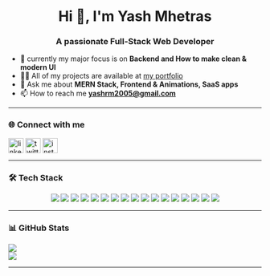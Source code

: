 <h1 align="center">Hi 👋, I'm Yash Mhetras</h1>
<h3 align="center">A passionate Full-Stack Web Developer</h3>

- 🌱 currently my major focus is on **Backend and How to make clean & modern UI**
- 👨‍💻 All of my projects are available at [my portfolio](https://yashxportfolio.xyz/)
- 💬 Ask me about **MERN Stack, Frontend & Animations, SaaS apps**
- 📫 How to reach me **yashrm2005@gmail.com**

---

### 🌐 Connect with me
<p align="left">
<a href="www.linkedin.com/in/yash-mhetras" target="blank"><img align="center" src="https://cdn.jsdelivr.net/gh/devicons/devicon/icons/linkedin/linkedin-original.svg" alt="linkedin" height="30" width="30" /></a>
<a href="https://x.com/yashxmhetras" target="blank"><img align="center" src="https://cdn.jsdelivr.net/gh/devicons/devicon/icons/twitter/twitter-original.svg" alt="twitter" height="30" width="30" /></a>
<a href="https://instagram.com/yash__.0707" target="blank"><img align="center" src="https://cdn.jsdelivr.net/npm/simple-icons@v9/icons/instagram.svg" alt="instagram" height="30" width="30" /></a>
</p>

---

### 🛠️ Tech Stack
<p align="center">
  <img src="https://img.shields.io/badge/Javascript-F7DF1E.svg?style=for-the-badge&logo=javascript&logoColor=black" />
  <img src="https://img.shields.io/badge/Bootstrap-7952B3.svg?style=for-the-badge&logo=bootstrap&logoColor=white" />
  <img src="https://img.shields.io/badge/Tailwind-38B2AC.svg?style=for-the-badge&logo=tailwind-css&logoColor=white" />
  <img src="https://img.shields.io/badge/React-61DAFB.svg?style=for-the-badge&logo=react&logoColor=black" />
  <img src="https://img.shields.io/badge/Redux-764ABC.svg?style=for-the-badge&logo=redux&logoColor=white" />
  <img src="https://img.shields.io/badge/Framer-0055FF.svg?style=for-the-badge&logo=framer&logoColor=white" />
  <img src="https://img.shields.io/badge/MaterialUI-007FFF.svg?style=for-the-badge&logo=mui&logoColor=white" />
  <img src="https://img.shields.io/badge/Node.js-339933.svg?style=for-the-badge&logo=node.js&logoColor=white" />
  <img src="https://img.shields.io/badge/Express.js-000000.svg?style=for-the-badge&logo=express&logoColor=white" />
  <img src="https://img.shields.io/badge/MongoDB-47A248.svg?style=for-the-badge&logo=mongodb&logoColor=white" />
  <img src="https://img.shields.io/badge/PostgreSQL-4169E1.svg?style=for-the-badge&logo=postgresql&logoColor=white" />
  <img src="https://img.shields.io/badge/Next.js-000000.svg?style=for-the-badge&logo=next.js&logoColor=white" />
  <img src="https://img.shields.io/badge/Typescript-3178C6.svg?style=for-the-badge&logo=typescript&logoColor=white" />
  <img src="https://img.shields.io/badge/GitHub-181717.svg?style=for-the-badge&logo=github&logoColor=white" />
  <img src="https://img.shields.io/badge/AWS-232F3E.svg?style=for-the-badge&logo=amazon-aws&logoColor=white" />
  <img src="https://img.shields.io/badge/Docker-2496ED.svg?style=for-the-badge&logo=docker&logoColor=white" />
  <img src="https://img.shields.io/badge/Linux-FCC624.svg?style=for-the-badge&logo=linux&logoColor=black" />
</p>

---

### 📊 GitHub Stats
![](https://github-readme-stats.vercel.app/api?username=yash-mhetras&show_icons=true&theme=tokyonight)  
![](https://github-readme-stats.vercel.app/api/top-langs/?username=yash-mhetras&layout=compact&theme=tokyonight)  

---


